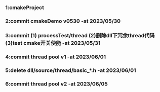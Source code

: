 ### 1:cmakeProject
### 2:commit cmakeDemo v0530 -at 2023/05/30
### 3:commit (1) processTest/thread (2)删除dll下冗余thread代码 (3)test cmake开关使能 -at 2023/05/31
### 4:commit thread pool v1 -at 2023/06/01
### 5:delete dll/source/thread/basic_*.h  -at 2023/06/01
### 6:commit thread pool v2 -at 2023/06/05